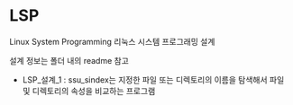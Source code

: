 # LSP
Linux System Programming
리눅스 시스템 프로그래밍 설계

설계 정보는 폴더 내의 readme 참고

- LSP_설계_1 :  ssu_sindex는 지정한 파일 또는 디렉토리의 이름을 탐색해서 파일 및 디렉토리의 속성을 비교하는 프로그램

